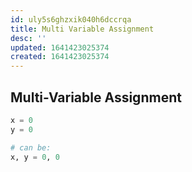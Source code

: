 ```yaml
---
id: uly5s6ghzxik040h6dccrqa
title: Multi Variable Assignment
desc: ''
updated: 1641423025374
created: 1641423025374
---
```



## Multi-Variable Assignment

```python
x = 0
y = 0

# can be:
x, y = 0, 0
```

